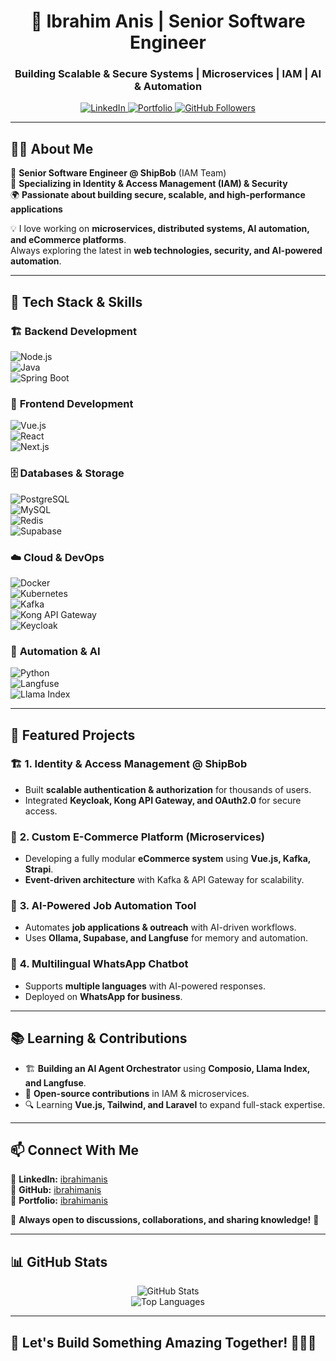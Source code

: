 <h1 align="center">🚀 Ibrahim Anis | Senior Software Engineer</h1>  
<h3 align="center">Building Scalable & Secure Systems | Microservices | IAM | AI & Automation</h3>  

<p align="center">
  <a href="https://linkedin.com/in/ibrahimanis">
    <img src="https://img.shields.io/badge/LinkedIn-ibrahimanis-blue?style=flat&logo=linkedin" alt="LinkedIn" />
  </a>
  <a href="https://ibrahimanees.com">
    <img src="https://img.shields.io/badge/Portfolio-Visit-green?style=flat&logo=github" alt="Portfolio" />
  </a>
  <a href="https://github.com/ibrahimanis">
    <img src="https://img.shields.io/github/followers/ibrahimanis?label=Follow%20Me&style=social" alt="GitHub Followers" />
  </a>
</p>

---

## 👨‍💻 About Me  
🚀 **Senior Software Engineer @ ShipBob** (IAM Team)  
🔐 **Specializing in Identity & Access Management (IAM) & Security**  
🌍 **Passionate about building secure, scalable, and high-performance applications**  

💡 I love working on **microservices, distributed systems, AI automation, and eCommerce platforms**.  
Always exploring the latest in **web technologies, security, and AI-powered automation**.  

---

## 🔧 Tech Stack & Skills  

### 🏗 **Backend Development**  
![Node.js](https://img.shields.io/badge/Node.js-339933?style=flat&logo=node.js&logoColor=white)  
![Java](https://img.shields.io/badge/Java-007396?style=flat&logo=java&logoColor=white)  
![Spring Boot](https://img.shields.io/badge/Spring%20Boot-6DB33F?style=flat&logo=spring-boot&logoColor=white)  

### 🎨 **Frontend Development**  
![Vue.js](https://img.shields.io/badge/Vue.js-4FC08D?style=flat&logo=vue.js&logoColor=white)  
![React](https://img.shields.io/badge/React-61DAFB?style=flat&logo=react&logoColor=white)  
![Next.js](https://img.shields.io/badge/Next.js-000000?style=flat&logo=next.js&logoColor=white)  

### 🗄️ **Databases & Storage**  
![PostgreSQL](https://img.shields.io/badge/PostgreSQL-316192?style=flat&logo=postgresql&logoColor=white)  
![MySQL](https://img.shields.io/badge/MySQL-4479A1?style=flat&logo=mysql&logoColor=white)  
![Redis](https://img.shields.io/badge/Redis-DC382D?style=flat&logo=redis&logoColor=white)  
![Supabase](https://img.shields.io/badge/Supabase-3ECF8E?style=flat&logo=supabase&logoColor=white)  

### ☁️ **Cloud & DevOps**  
![Docker](https://img.shields.io/badge/Docker-2496ED?style=flat&logo=docker&logoColor=white)  
![Kubernetes](https://img.shields.io/badge/Kubernetes-326CE5?style=flat&logo=kubernetes&logoColor=white)  
![Kafka](https://img.shields.io/badge/Kafka-231F20?style=flat&logo=apache-kafka&logoColor=white)  
![Kong API Gateway](https://img.shields.io/badge/Kong-002147?style=flat&logo=kong&logoColor=white)  
![Keycloak](https://img.shields.io/badge/Keycloak-000000?style=flat&logo=keycloak&logoColor=white)  

### 🤖 **Automation & AI**  
![Python](https://img.shields.io/badge/Python-3776AB?style=flat&logo=python&logoColor=white)  
![Langfuse](https://img.shields.io/badge/Langfuse-ffcc00?style=flat&logo=OpenAI&logoColor=black)  
![Llama Index](https://img.shields.io/badge/Llama%20Index-ff9933?style=flat&logo=llama&logoColor=black)  

---

## 🚀 Featured Projects  

### 🏗 **1. Identity & Access Management @ ShipBob**  
- Built **scalable authentication & authorization** for thousands of users.  
- Integrated **Keycloak, Kong API Gateway, and OAuth2.0** for secure access.  

### 🛒 **2. Custom E-Commerce Platform (Microservices)**  
- Developing a fully modular **eCommerce system** using **Vue.js, Kafka, Strapi**.  
- **Event-driven architecture** with Kafka & API Gateway for scalability.  

### 🤖 **3. AI-Powered Job Automation Tool**  
- Automates **job applications & outreach** with AI-driven workflows.  
- Uses **Ollama, Supabase, and Langfuse** for memory and automation.  

### 💬 **4. Multilingual WhatsApp Chatbot**  
- Supports **multiple languages** with AI-powered responses.  
- Deployed on **WhatsApp for business**.  

---

## 📚 Learning & Contributions  
- 🏗 **Building an AI Agent Orchestrator** using **Composio, Llama Index, and Langfuse**.  
- 🎯 **Open-source contributions** in IAM & microservices.  
- 🔍 Learning **Vue.js, Tailwind, and Laravel** to expand full-stack expertise.  

---

## 📫 Connect With Me  
📌 **LinkedIn:** [ibrahimanis](https://linkedin.com/in/ibrahimanis)  
📌 **GitHub:** [ibrahimanis](https://github.com/ibrahimanis)  
📌 **Portfolio:** [ibrahimanis](https://ibrahimanees.com)  

💬 **Always open to discussions, collaborations, and sharing knowledge!** 🚀  

---

## 📊 GitHub Stats  
<p align="center">
  <img src="https://github-readme-stats.vercel.app/api?username=ibrahimanis&show_icons=true&theme=radical" alt="GitHub Stats" />
  <br>
  <img src="https://github-readme-stats.vercel.app/api/top-langs/?username=ibrahimanis&layout=compact&theme=tokyonight" alt="Top Languages" />
</p>

---

## 🎯 Let's Build Something Amazing Together! 🚀👨‍💻  
